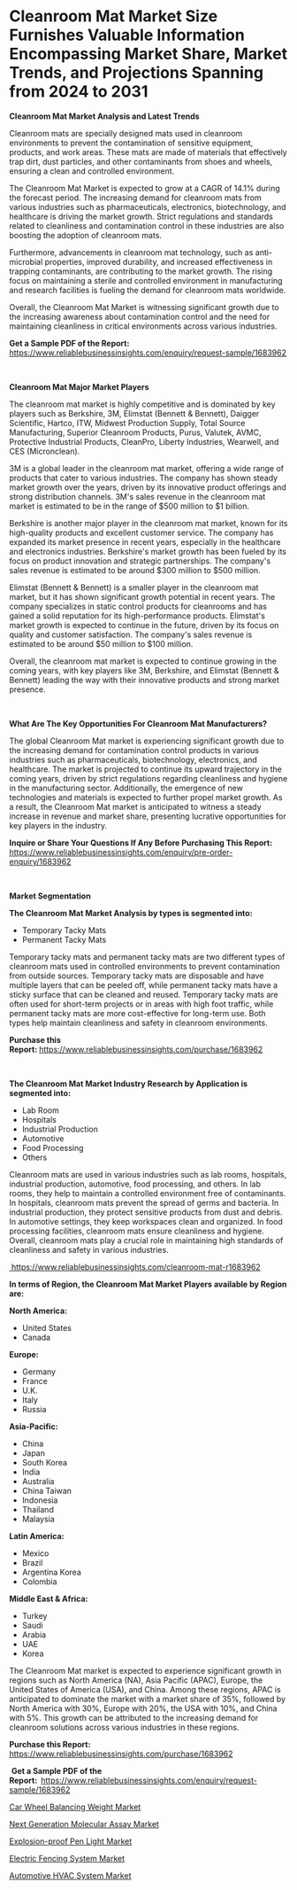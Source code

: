 <p><h1>Cleanroom Mat Market Size Furnishes Valuable Information Encompassing Market Share, Market Trends, and Projections Spanning from 2024 to 2031</h1></p><p><strong>Cleanroom Mat Market Analysis and Latest Trends</strong></p>
<p><p>Cleanroom mats are specially designed mats used in cleanroom environments to prevent the contamination of sensitive equipment, products, and work areas. These mats are made of materials that effectively trap dirt, dust particles, and other contaminants from shoes and wheels, ensuring a clean and controlled environment.</p><p>The Cleanroom Mat Market is expected to grow at a CAGR of 14.1% during the forecast period. The increasing demand for cleanroom mats from various industries such as pharmaceuticals, electronics, biotechnology, and healthcare is driving the market growth. Strict regulations and standards related to cleanliness and contamination control in these industries are also boosting the adoption of cleanroom mats.</p><p>Furthermore, advancements in cleanroom mat technology, such as anti-microbial properties, improved durability, and increased effectiveness in trapping contaminants, are contributing to the market growth. The rising focus on maintaining a sterile and controlled environment in manufacturing and research facilities is fueling the demand for cleanroom mats worldwide.</p><p>Overall, the Cleanroom Mat Market is witnessing significant growth due to the increasing awareness about contamination control and the need for maintaining cleanliness in critical environments across various industries.</p></p>
<p><strong>Get a Sample PDF of the Report:&nbsp;</strong> <a href="https://www.reliablebusinessinsights.com/enquiry/request-sample/1683962">https://www.reliablebusinessinsights.com/enquiry/request-sample/1683962</a></p>
<p>&nbsp;</p>
<p><strong>Cleanroom Mat Major Market Players</strong></p>
<p><p>The cleanroom mat market is highly competitive and is dominated by key players such as Berkshire, 3M, Elimstat (Bennett & Bennett), Daigger Scientific, Hartco, ITW, Midwest Production Supply, Total Source Manufacturing, Superior Cleanroom Products, Purus, Valutek, AVMC, Protective Industrial Products, CleanPro, Liberty Industries, Wearwell, and CES (Micronclean).</p><p>3M is a global leader in the cleanroom mat market, offering a wide range of products that cater to various industries. The company has shown steady market growth over the years, driven by its innovative product offerings and strong distribution channels. 3M's sales revenue in the cleanroom mat market is estimated to be in the range of $500 million to $1 billion.</p><p>Berkshire is another major player in the cleanroom mat market, known for its high-quality products and excellent customer service. The company has expanded its market presence in recent years, especially in the healthcare and electronics industries. Berkshire's market growth has been fueled by its focus on product innovation and strategic partnerships. The company's sales revenue is estimated to be around $300 million to $500 million.</p><p>Elimstat (Bennett & Bennett) is a smaller player in the cleanroom mat market, but it has shown significant growth potential in recent years. The company specializes in static control products for cleanrooms and has gained a solid reputation for its high-performance products. Elimstat's market growth is expected to continue in the future, driven by its focus on quality and customer satisfaction. The company's sales revenue is estimated to be around $50 million to $100 million.</p><p>Overall, the cleanroom mat market is expected to continue growing in the coming years, with key players like 3M, Berkshire, and Elimstat (Bennett & Bennett) leading the way with their innovative products and strong market presence.</p></p>
<p>&nbsp;</p>
<p><strong>What Are The Key Opportunities For Cleanroom Mat Manufacturers?</strong></p>
<p><p>The global Cleanroom Mat market is experiencing significant growth due to the increasing demand for contamination control products in various industries such as pharmaceuticals, biotechnology, electronics, and healthcare. The market is projected to continue its upward trajectory in the coming years, driven by strict regulations regarding cleanliness and hygiene in the manufacturing sector. Additionally, the emergence of new technologies and materials is expected to further propel market growth. As a result, the Cleanroom Mat market is anticipated to witness a steady increase in revenue and market share, presenting lucrative opportunities for key players in the industry.</p></p>
<p><strong>Inquire or Share Your Questions If Any Before Purchasing This Report:</strong> <a href="https://www.reliablebusinessinsights.com/enquiry/pre-order-enquiry/1683962">https://www.reliablebusinessinsights.com/enquiry/pre-order-enquiry/1683962</a></p>
<p>&nbsp;</p>
<p><strong>Market Segmentation</strong></p>
<p><strong>The Cleanroom Mat Market Analysis by types is segmented into:</strong></p>
<p><ul><li>Temporary Tacky Mats</li><li>Permanent Tacky Mats</li></ul></p>
<p><p>Temporary tacky mats and permanent tacky mats are two different types of cleanroom mats used in controlled environments to prevent contamination from outside sources. Temporary tacky mats are disposable and have multiple layers that can be peeled off, while permanent tacky mats have a sticky surface that can be cleaned and reused. Temporary tacky mats are often used for short-term projects or in areas with high foot traffic, while permanent tacky mats are more cost-effective for long-term use. Both types help maintain cleanliness and safety in cleanroom environments.</p></p>
<p><strong>Purchase this Report:&nbsp;</strong><a href="https://www.reliablebusinessinsights.com/purchase/1683962">https://www.reliablebusinessinsights.com/purchase/1683962</a></p>
<p>&nbsp;</p>
<p><strong>The Cleanroom Mat Market Industry Research by Application is segmented into:</strong></p>
<p><ul><li>Lab Room</li><li>Hospitals</li><li>Industrial Production</li><li>Automotive</li><li>Food Processing</li><li>Others</li></ul></p>
<p><p>Cleanroom mats are used in various industries such as lab rooms, hospitals, industrial production, automotive, food processing, and others. In lab rooms, they help to maintain a controlled environment free of contaminants. In hospitals, cleanroom mats prevent the spread of germs and bacteria. In industrial production, they protect sensitive products from dust and debris. In automotive settings, they keep workspaces clean and organized. In food processing facilities, cleanroom mats ensure cleanliness and hygiene. Overall, cleanroom mats play a crucial role in maintaining high standards of cleanliness and safety in various industries.</p></p>
<p><a href="https://www.reliablebusinessinsights.com/cleanroom-mat-r1683962">&nbsp;https://www.reliablebusinessinsights.com/cleanroom-mat-r1683962</a></p>
<p><strong>In terms of Region, the Cleanroom Mat Market Players available by Region are:</strong></p>
<p>
    <p> <strong> North America: </strong>
        <ul>
            <li>United States</li>
            <li>Canada</li>
        </ul>
        </p> 
    <p> <strong> Europe: </strong>
        <ul>
            <li>Germany</li>
            <li>France</li>
            <li>U.K.</li>
            <li>Italy</li>
            <li>Russia</li>
        </ul>
        </p> 
    <p> <strong> Asia-Pacific: </strong>
        <ul>
            <li>China</li>
            <li>Japan</li>
            <li>South Korea</li>
            <li>India</li>
            <li>Australia</li>
            <li>China Taiwan</li>
            <li>Indonesia</li>
            <li>Thailand</li>
            <li>Malaysia</li>
        </ul>
        </p> 
    <p> <strong> Latin America: </strong>
        <ul>
            <li>Mexico</li>
            <li>Brazil</li>
            <li>Argentina Korea</li>
            <li>Colombia</li>
        </ul>
        </p> 
    <p> <strong> Middle East & Africa: </strong>
        <ul>
            <li>Turkey</li>
            <li>Saudi</li>
            <li>Arabia</li>
            <li>UAE</li>
            <li>Korea</li>
        </ul>
    </p>
    </p>
<p><p>The Cleanroom Mat market is expected to experience significant growth in regions such as North America (NA), Asia Pacific (APAC), Europe, the United States of America (USA), and China. Among these regions, APAC is anticipated to dominate the market with a market share of 35%, followed by North America with 30%, Europe with 20%, the USA with 10%, and China with 5%. This growth can be attributed to the increasing demand for cleanroom solutions across various industries in these regions.</p></p>
<p><strong>Purchase this Report: </strong><a href="https://www.reliablebusinessinsights.com/purchase/1683962">https://www.reliablebusinessinsights.com/purchase/1683962</a></p>
<p>&nbsp;<strong>Get a Sample PDF of the Report:&nbsp;&nbsp;</strong><a href="https://www.reliablebusinessinsights.com/enquiry/request-sample/1683962">https://www.reliablebusinessinsights.com/enquiry/request-sample/1683962</a></p>
<p><strong></strong></p>
<p><p><a href="https://medium.com/@rebecca.smith5467/car-wheel-balancing-weight-market-outlook-and-forecast-from-2024-to-2031-cebfddb5d86b">Car Wheel Balancing Weight Market</a></p><p><a href="https://issuu.com/reportprime-2/docs/next-generation-molecular-assay-market-size-2030.p">Next Generation Molecular Assay Market</a></p><p><a href="https://github.com/alexxisgm/Market-Research-Report-List-1/blob/main/explosion-proof-pen-light-market.md">Explosion-proof Pen Light Market</a></p><p><a href="https://medium.com/@richard.james09789/electric-fencing-system-market-global-market-insights-and-sales-trends-2024-to-2031-9176f5313ef7">Electric Fencing System Market</a></p><p><a href="https://www.linkedin.com/pulse/global-automotive-hvac-system-market-size-trends-analysis-regional-i3qte">Automotive HVAC System Market</a></p></p>